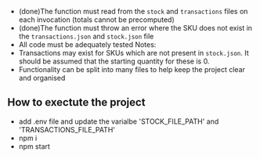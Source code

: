 - (done)The function must read from the `stock` and `transactions` files on each invocation (totals cannot be precomputed)
- (done)The function must throw an error where the SKU does not exist in the `transactions.json` and `stock.json` file
- All code must be adequately tested
Notes:
- Transactions may exist for SKUs which are not present in `stock.json`. It should be assumed that the starting quantity for these is 0.
- Functionality can be split into many files to help keep the project clear and organised 
## How to exectute the project
- add .env file  and update the varialbe 'STOCK_FILE_PATH' and 'TRANSACTIONS_FILE_PATH'
- npm i
- npm start